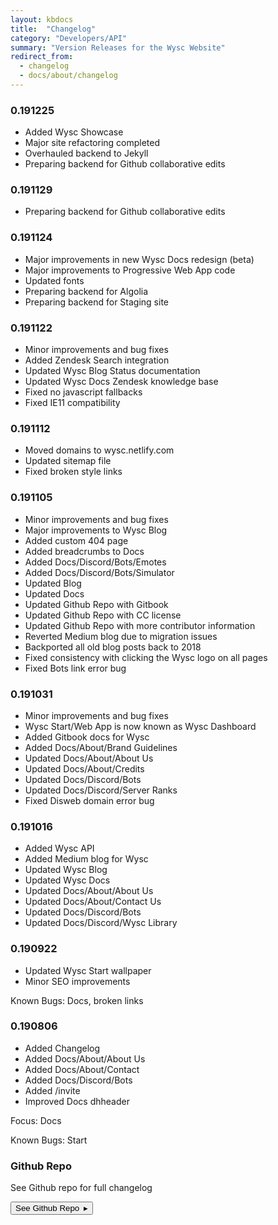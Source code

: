 ```yaml
---
layout: kbdocs
title:  "Changelog"
category: "Developers/API"
summary: "Version Releases for the Wysc Website"
redirect_from:
  - changelog
  - docs/about/changelog
---
```


### 0.191225

- Added Wysc Showcase
- Major site refactoring completed
- Overhauled backend to Jekyll
- Preparing backend for Github collaborative edits

### 0.191129

- Preparing backend for Github collaborative edits

### 0.191124

- Major improvements in new Wysc Docs redesign (beta)
- Major improvements to Progressive Web App code
- Updated fonts
- Preparing backend for Algolia
- Preparing backend for Staging site

### 0.191122

- Minor improvements and bug fixes
- Added Zendesk Search integration
- Updated Wysc Blog Status documentation
- Updated Wysc Docs Zendesk knowledge base
- Fixed no javascript fallbacks
- Fixed IE11 compatibility

### 0.191112

- Moved domains to wysc.netlify.com
- Updated sitemap file
- Fixed broken style links

### 0.191105

- Minor improvements and bug fixes
- Major improvements to Wysc Blog
- Added custom 404 page
- Added breadcrumbs to Docs
- Added Docs/Discord/Bots/Emotes
- Added Docs/Discord/Bots/Simulator
- Updated Blog
- Updated Docs
- Updated Github Repo with Gitbook
- Updated Github Repo with CC license
- Updated Github Repo with more contributor information
- Reverted Medium blog due to migration issues
- Backported all old blog posts back to 2018
- Fixed consistency with clicking the Wysc logo on all pages
- Fixed Bots link error bug

### 0.191031

- Minor improvements and bug fixes
- Wysc Start/Web App is now known as Wysc Dashboard
- Added Gitbook docs for Wysc
- Added Docs/About/Brand Guidelines
- Updated Docs/About/About Us
- Updated Docs/About/Credits
- Updated Docs/Discord/Bots
- Updated Docs/Discord/Server Ranks
- Fixed Disweb domain error bug


### 0.191016

- Added Wysc API
- Added Medium blog for Wysc
- Updated Wysc Blog
- Updated Wysc Docs
- Updated Docs/About/About Us
- Updated Docs/About/Contact Us
- Updated Docs/Discord/Bots
- Updated Docs/Discord/Wysc Library

### 0.190922

- Updated Wysc Start wallpaper
- Minor SEO improvements

Known Bugs: Docs, broken links

### 0.190806

- Added Changelog
- Added Docs/About/About Us
- Added Docs/About/Contact
- Added Docs/Discord/Bots
- Added /invite
- Improved Docs dhheader

Focus: Docs

Known Bugs: Start

### Github Repo

See Github repo for full changelog

<a href="https://github.com/gitnisyl/wysc" target="_blank" rel="noopener"><button type="button" class="btn btn-outline-info">See Github Repo&ensp;&#9656;</button></a>
